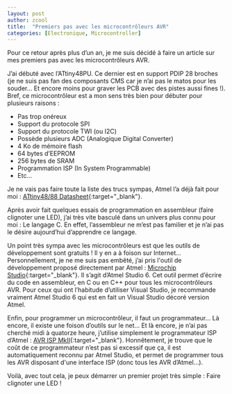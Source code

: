 ```yaml
---
layout: post
author: zcool
title:  "Premiers pas avec les microcontrôleurs AVR"
categories: [Electronique, Microcontroller]
---
```


Pour ce retour après plus d’un an, je me suis décidé à faire un article sur mes premiers pas
avec les microcontrôleurs AVR.

J’ai débuté avec l’ATtiny48PU. Ce dernier est en support PDIP 28 broches (je ne suis pas fan
des composants CMS car je n’ai pas le matos pour les souder… Et encore moins pour graver les
PCB avec des pistes aussi fines !). Bref, ce microcontrôleur est a mon sens très bien pour
débuter pour plusieurs raisons :

- Pas trop onéreux
- Support du protocole SPI
- Support du protocole TWI (ou I2C)
- Possède plusieurs ADC (Analogique Digital Converter)
- 4 Ko de mémoire flash
- 64 bytes d’EEPROM
- 256 bytes de SRAM
- Programmation ISP (In System Programmable)
- Etc...

Je ne vais pas faire toute la liste des trucs sympas, Atmel l’a déjà fait pour moi :
[ATtiny48/88 Datasheet](https://ww1.microchip.com/downloads/en/DeviceDoc/doc8008.pdf){:target="_blank"}.

Après avoir fait quelques essais de programmation en assembleur (faire clignoter une LED),
j’ai très vite basculé dans un univers plus connu pour moi : Le langage C. En effet,
l’assembleur ne m’est pas familier et je n’ai pas le désire aujourd’hui d’apprendre ce langage.

Un point très sympa avec les microcontrôleurs est que les outils de développement sont gratuits !
Il y en a à foison sur Internet... Personnellement, je ne me suis pas embêté, j’ai pris
l'outil de développement proposé directement par Atmel :
[Microchip Studio](https://www.microchip.com/en-us/tools-resources/develop/microchip-studio){:target="_blank"}. Il s’agit d’Atmel Studio 6. Cet outil permet
d’écrire du code en assembleur, en C ou en C++ pour tous les microcontrôleurs AVR. Pour
ceux qui ont l’habitude d’utiliser Visual Studio, je recommande vraiment Atmel Studio 6
qui est en fait un Visual Studio décoré version Atmel.

Enfin, pour programmer un microcontrôleur, il faut un programmateur… Là encore, il existe
une foison d’outils sur le net... Et là encore, je n’ai pas cherché midi à quatorze heure,
j’utilise simplement le programmateur ISP d’Atmel : [AVR ISP MkII](https://www.microchip.com/en-us/development-tool/atavrisp2){:target="_blank"}.
Honnêtement, je trouve que le coût de ce programmateur n’est pas si excessif que ça, il est
automatiquement reconnu par Atmel Studio, et permet de programmer tous les AVR disposant
d'une interface ISP (donc tous les AVR d’Atmel...).

Voilà, avec tout cela, je peux démarrer un premier projet très simple : Faire clignoter une LED !
